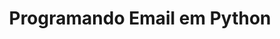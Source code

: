---
title: "Programando Email em Python"
url: /pt/java/programacao-email-em-python/
weight: 10
type: docs
---